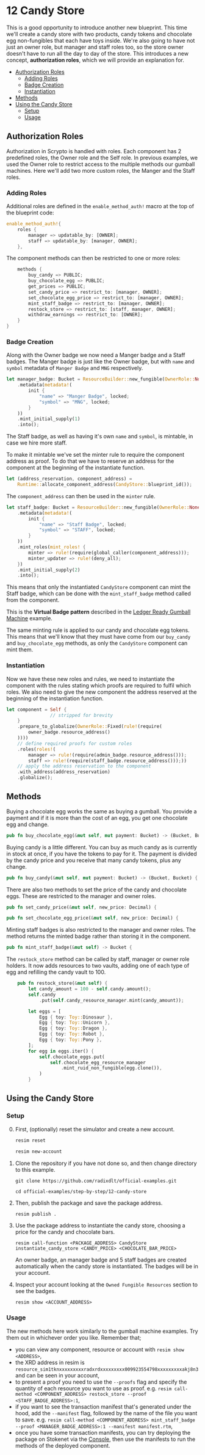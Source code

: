 # 12 Candy Store

This is a good opportunity to introduce another new blueprint. This time we'll
create a candy store with two products, candy tokens and chocolate egg
non-fungibles that each have toys inside. We're also going to have not just an
owner role, but manager and staff roles too, so the store owner doesn't have to
run all the day to day of the store. This introduces a new concept,
**authorization roles**, which we will provide an explanation for.

- [Authorization Roles](#authorization-roles)
  - [Adding Roles](#adding-roles)
  - [Badge Creation](#badge-creation)
  - [Instantiation](#instantiation)
- [Methods](#methods)
- [Using the Candy Store](#using-the-candy-store)
  - [Setup](#setup)
  - [Usage](#usage)

## Authorization Roles

Authorization in Scrypto is handled with roles. Each component has 2 predefined
roles, the Owner role and the Self role. In previous examples, we used the Owner
role to restrict access to the multiple methods our gumball machines. Here we'll
add two more custom roles, the Manger and the Staff roles.

### Adding Roles

Additional roles are defined in the `enable_method_auth!` macro at the top of
the blueprint code:

```rust
enable_method_auth!{
    roles {
        manager => updatable_by: [OWNER];
        staff => updatable_by: [manager, OWNER];
    },
```

The component methods can then be restricted to one or more roles:

```rust
    methods {
        buy_candy => PUBLIC;
        buy_chocolate_egg => PUBLIC;
        get_prices => PUBLIC;
        set_candy_price => restrict_to: [manager, OWNER];
        set_chocolate_egg_price => restrict_to: [manager, OWNER];
        mint_staff_badge => restrict_to: [manager, OWNER];
        restock_store => restrict_to: [staff, manager, OWNER];
        withdraw_earnings => restrict_to: [OWNER];
    }
}
```

### Badge Creation

Along with the Owner badge we now need a Manger badge and a Staff badges. The
Manger badge is just like the Owner badge, but with `name` and `symbol` metadata
of `Manger Badge` and `MNG` respectively.

```rust
let manager_badge: Bucket = ResourceBuilder::new_fungible(OwnerRole::None)
    .metadata(metadata!(
        init {
            "name" => "Manger Badge", locked;
            "symbol" => "MNG", locked;
        }
    ))
    .mint_initial_supply(1)
    .into();
```

The Staff badge, as well as having it's own `name` and `symbol`, is mintable, in
case we hire more staff.

To make it mintable we've set the minter rule to require the component address
as proof. To do that we have to reserve an address for the component at the
beginning of the instantiate function.

```rust
let (address_reservation, component_address) =
    Runtime::allocate_component_address(CandyStore::blueprint_id());
```

The `component_address` can then be used in the `minter` rule.

```rust
let staff_badge: Bucket = ResourceBuilder::new_fungible(OwnerRole::None)
    .metadata(metadata!(
        init {
            "name" => "Staff Badge", locked;
            "symbol" => "STAFF", locked;
        }
    ))
    .mint_roles(mint_roles! {
        minter => rule!(require(global_caller(component_address)));
        minter_updater => rule!(deny_all);
    })
    .mint_initial_supply(2)
    .into();
```

This means that only the instantiated `CandyStore` component can mint the Staff
badge, which can be done with the `mint_staff_badge` method called from the
component.

This is the **Virtual Badge pattern** described in the
[Ledger Ready Gumball Machine](/08-ledger-ready-gumball-machine/README.md#virtual-badges)
example.

The same minting rule is applied to our candy and chocolate egg tokens. This
means that we'll know that they must have come from our `buy_candy` and
`buy_chocolate_egg` methods, as only the `CandyStore` component can mint them.

### Instantiation

Now we have these new roles and rules, we need to instantiate the component with
the rules stating which proofs are required to fulfil which roles. We also need
to give the new component the address reserved at the beginning of the
instantiation function.

```rust
let component = Self {
                // stripped for brevity
    }
    .prepare_to_globalize(OwnerRole::Fixed(rule!(require(
        owner_badge.resource_address()
    ))))
    // define required proofs for custom roles
    .roles(roles!(
        manager => rule!(require(admin_badge.resource_address()));
        staff => rule!(require(staff_badge.resource_address()));))
    // apply the address reservation to the component
    .with_address(address_reservation)
    .globalize();
```

## Methods

Buying a chocolate egg works the same as buying a gumball. You provide a payment
and if it is more than the cost of an egg, you get one chocolate egg and change.

```rust
pub fn buy_chocolate_egg(&mut self, mut payment: Bucket) -> (Bucket, Bucket) {
```

Buying candy is a little different. You can buy as much candy as is currently in
stock at once, if you have the tokens to pay for it. The payment is divided by
the candy price and you receive that many candy tokens, plus any change.

```rust
pub fn buy_candy(&mut self, mut payment: Bucket) -> (Bucket, Bucket) {
```

There are also two methods to set the price of the candy and chocolate eggs.
These are restricted to the manager and owner roles.

```rust
pub fn set_candy_price(&mut self, new_price: Decimal) {
```

```rust
pub fn set_chocolate_egg_price(&mut self, new_price: Decimal) {
```

Minting staff badges is also restricted to the manager and owner roles. The
method returns the minted badge rather than storing it in the component.

```rust
pub fn mint_staff_badge(&mut self) -> Bucket {
```

The `restock_store` method can be called by staff, manager or owner role
holders. It now adds resources to two vaults, adding one of each type of egg and
refilling the candy vault to 100.

```rust
    pub fn restock_store(&mut self) {
        let candy_amount = 100 - self.candy.amount();
        self.candy
            .put(self.candy_resource_manager.mint(candy_amount));

        let eggs = [
            Egg { toy: Toy::Dinosaur },
            Egg { toy: Toy::Unicorn },
            Egg { toy: Toy::Dragon },
            Egg { toy: Toy::Robot },
            Egg { toy: Toy::Pony },
        ];
        for egg in eggs.iter() {
            self.chocolate_eggs.put(
                self.chocolate_egg_resource_manager
                    .mint_ruid_non_fungible(egg.clone()),
            )
        }
```

## Using the Candy Store

### Setup

0.  First, (optionally) reset the simulator and create a new account.

    ```sh
    resim reset

    resim new-account
    ```

1.  Clone the repository if you have not done so, and then change directory to
    this example.

    ```
    git clone https://github.com/radixdlt/official-examples.git

    cd official-examples/step-by-step/12-candy-store
    ```

2.  Then, publish the package and save the package address.

    ```sh
    resim publish .
    ```

3.  Use the package address to instantiate the candy store, choosing a price for
    the candy and chocolate bars.

    ```
    resim call-function <PACKAGE_ADDRESS> CandyStore instantiate_candy_store <CANDY_PRICE> <CHOCOLATE_BAR_PRICE>
    ```

    An owner badge, an manager badge and 5 staff badges are created
    automatically when the candy store is instantiated. The badges will be in
    your account.

4.  Inspect your account looking at the `Owned Fungible Resources` section to
    see the badges.

    ```
    resim show <ACCOUNT_ADDRESS>
    ```

### Usage

The new methods here work similarly to the gumball machine examples. Try them
out in whichever order you like. Remember that;

- you can view any component, resource or account with `resim show <ADDRESS>`,
- the XRD address in resim is
  `resource_sim1tknxxxxxxxxxradxrdxxxxxxxxx009923554798xxxxxxxxxakj8n3` and can
  be seen in your account,
- to present a proof you need to use the `--proofs` flag and specify the
  quantity of each resource you want to use as proof. e.g.
  `resim call-method <COMPONENT_ADDRESS> restock_store --proof <STAFF_BADGE_ADDRESS>:1`,
- if you want to see the transaction manifest that's generated under the hood,
  add the `--manifest` flag, followed by the name of the file you want to save.
  e.g.
  `resim call-method <COMPONENT_ADDRESS> mint_staff_badge --proof <MANAGER_BADGE_ADDRESS>:1 --manifest manifest.rtm`,
- once you have some transaction manifests, you can try deploying the package on
  Stokenet via the
  [Console](https://stokenet-console.radixdlt.com/deploy-package), then use the
  manifests to run the methods of the deployed component.
